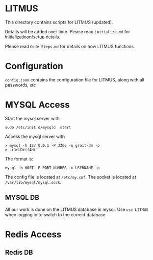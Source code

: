 # LITMUS
This directory contains scripts for LITMUS (updated).

Details will be added over time. Please read `initialize.md` for initializatioon/setup details.

Please read `Code Steps.md` for details on how LITMUS functions.


# Configuration
`config.json` contains the configuration file for LITMUS, along with all passwords, etc

# MYSQL Access
Start the mysql server with

    sudo /etc/init.d/mysqld  start

Access the mysql server with 

    > mysql -h 127.0.0.1 -P 3306 -u grait-dm -p
    > Lr1eUDc(f4Hi

The format is:

    mysql -h HOST -P PORT_NUMBER -u USERNAME -p

The config file is located at `/etc/my.cnf`. The socket is located at `/var/lib/mysql/mysql.sock`.

## MYSQL DB
All our work is done on the LITMUS database in mysql. Use `use LITMUS` when logging in to switch to the correct database

# Redis Access

## Redis DB

